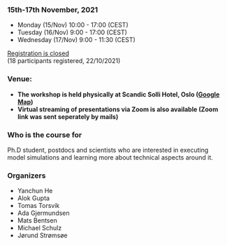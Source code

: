 
### 15th-17th November, 2021
- Monday (15/Nov) 10:00 - 17:00 (CEST)
- Tuesday (16/Nov) 9:00 - 17:00 (CEST)
- Wednesday (17/Nov) 9:00 - 11:30 (CEST)

<!--
<a class="btn btn-info disabled" href="#" data-mode="1" target="_blank">Registration will open soon</a>
<a class="btn btn-success" href="https://docs.google.com/forms/d/e/1FAIpQLSdxVNDu-iiy0zQ13Xm2sWvTGTQliIvm1wcGx_vS-3_87dxfcA/viewform?usp=sf_link " data-mode="1" target="_blank">Register here</a>
-->
<a class="btn btn-danger disabled" href="#" data-mode="1" target="_blank">Registration is closed</a> \
(18 participants registered, 22/10/2021)

### Venue:
* **The workshop is held physically at Scandic Solli Hotel, Oslo ([Google Map](https://goo.gl/maps/hC12uNTxgagPWUCE8))**
* **Virtual streaming of presentations via Zoom is also available (Zoom link was sent seperately by mails)**

### Who is the course for

Ph.D student, postdocs and scientists who are interested in executing model simulations and learning more about technical aspects around it.

<!--
### **Software requirements**

<mark>Please get familiar with the following softwares.</mark>

- Linux Shell: Bash or Csh, etc
    * You should be able to navigate the file tree in a terminal session and edit text files in the terminal.
    * This [Linux shell crash course](https://scicomp.aalto.fi/scicomp/shell.html) ([video](https://youtu.be/56p6xX0aToI)) contains the essentials.
- [Editor](https://coderefinery.github.io/installation/editors/): (chose one of the following)
    * [Nano](https://www.nano-editor.org/dist/v2.2/nano.html): Easy to start with, but limited functionality
    * [Vim](https://www.openvim.com/): Very capable editor, requires some effort to get started
- Source version control
    * [Git](https://git-scm.com) is version control tool for source code and is already installed in the HPC server during the workshop
    * It is useful if you have a basic idea of how Git works, but please go through [this Git-refresher material](https://coderefinery.github.io/git-refresher/) for a basic overview and important configuration steps.
-   * [Github](https://www.github.com) is for collaborative work for software development and hosts NorESM sources.
-->

### Organizers
- Yanchun He
- Alok Gupta
- Tomas Torsvik
- Ada Gjermundsen
- Mats Bentsen
- Michael Schulz
- Jørund Strømsøe


